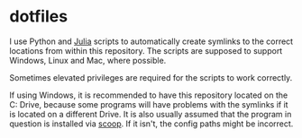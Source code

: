 # dotfiles

I use Python and [Julia](https://julialang.org/) scripts to automatically create symlinks to the correct locations from within this repository. The scripts are supposed to support Windows, Linux and Mac, where possible.

Sometimes elevated privileges are required for the scripts to work correctly.

If using Windows, it is recommended to have this repository located on the C: Drive, because some programs will have problems with the symlinks if it is located on a different Drive. It is also usually assumed that the program in question is installed via [scoop](https://scoop.sh/). If it isn't, the config paths might be incorrect.
